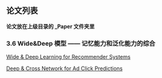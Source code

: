 ## 论文列表

**论文放在上级目录的 _Paper 文件夹里**

### 3.6 Wide&Deep 模型 —— 记忆能力和泛化能力的综合

[Wide & Deep Learning for Recommender Systems](https://dl.acm.org/doi/abs/10.1145/2988450.2988454)

[Deep & Cross Network for Ad Click Predictions](https://dl.acm.org/doi/abs/10.1145/3124749.3124754)

